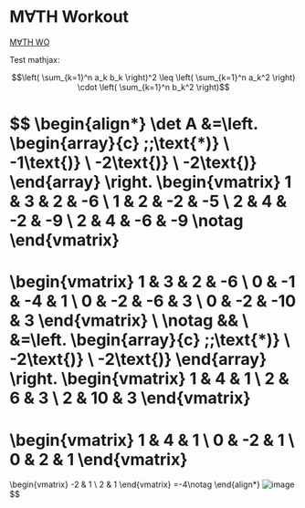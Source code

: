 # M&#8704;TH Workout

[M&#8704;TH WO](https://mathwo.github.io/)

Test mathjax:

$$\left( \sum_{k=1}^n a_k b_k \right)^2 \leq \left( \sum_{k=1}^n a_k^2 \right) \cdot \left( \sum_{k=1}^n b_k^2 \right)$$

$$
\begin{align*}
\det A &=\left. 
\begin{array}{c}
\;\;\text{*)} \\ 
-1\text{)} \\ 
-2\text{)} \\ 
-2\text{)}
\end{array}
\right. 
\begin{vmatrix}
1 & 3 & 2 & -6 \\ 
1 & 2 & -2 & -5 \\ 
2 & 4 & -2 & -9 \\ 
2 & 4 & -6 & -9  \notag
\end{vmatrix}
=
\begin{vmatrix}
1 & 3 & 2 & -6 \\ 
0 & -1 & -4 & 1 \\ 
0 & -2 & -6 & 3 \\ 
0 & -2 & -10 & 3
\end{vmatrix}
\\ \notag
&& \\ 
&=\left. 
\begin{array}{c}
\;\;\text{*)} \\ 
-2\text{)} \\ 
-2\text{)}
\end{array}
\right. 
\begin{vmatrix}
1 & 4 & 1 \\ 
2 & 6 & 3 \\ 
2 & 10 & 3
\end{vmatrix}
=
\begin{vmatrix}
1 & 4 & 1 \\ 
0 & -2 & 1 \\ 
0 & 2 & 1
\end{vmatrix}
=
\begin{vmatrix}
-2 & 1 \\ 
2 & 1
\end{vmatrix}
=-4\notag
\end{align*}
![image](https://user-images.githubusercontent.com/7368462/169422686-9707f5b8-a849-4d5b-838f-d02b0deeac43.png)
$$
